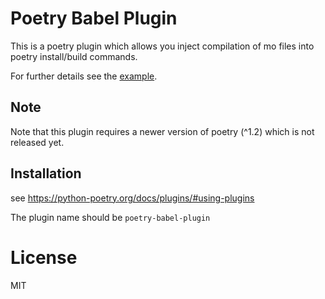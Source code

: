 # Poetry Babel Plugin

This is a poetry plugin which allows you inject compilation of mo files
into poetry install/build commands.

For further details see the [example](./example).

## Note
Note that this plugin requires a newer version of poetry (^1.2) which is not released yet.

## Installation
see https://python-poetry.org/docs/plugins/#using-plugins

The plugin name should be `poetry-babel-plugin`

# License
MIT
